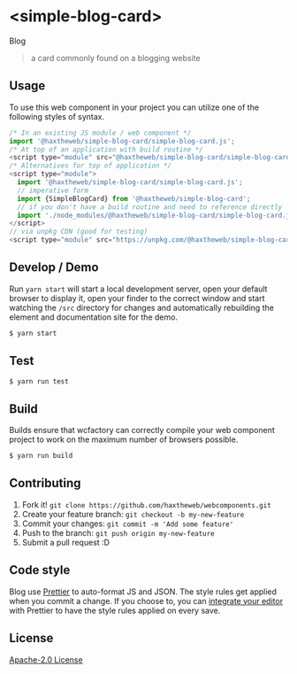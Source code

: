 # &lt;simple-blog-card&gt;

Blog
> a card commonly found on a blogging website

## Usage
To use this web component in your project you can utilize one of the following styles of syntax.

```js
/* In an existing JS module / web component */
import '@haxtheweb/simple-blog-card/simple-blog-card.js';
/* At top of an application with build routine */
<script type="module" src="@haxtheweb/simple-blog-card/simple-blog-card.js"></script>
/* Alternatives for top of application */
<script type="module">
  import '@haxtheweb/simple-blog-card/simple-blog-card.js';
  // imperative form
  import {SimpleBlogCard} from '@haxtheweb/simple-blog-card';
  // if you don't have a build routine and need to reference directly
  import './node_modules/@haxtheweb/simple-blog-card/simple-blog-card.js';
</script>
// via unpkg CDN (good for testing)
<script type="module" src="https://unpkg.com/@haxtheweb/simple-blog-card/simple-blog-card.js"></script>
```

## Develop / Demo
Run `yarn start` will start a local development server, open your default browser to display it, open your finder to the correct window and start watching the `/src` directory for changes and automatically rebuilding the element and documentation site for the demo.
```bash
$ yarn start
```

## Test

```bash
$ yarn run test
```

## Build
Builds ensure that wcfactory can correctly compile your web component project to
work on the maximum number of browsers possible.
```bash
$ yarn run build
```

## Contributing

1. Fork it! `git clone https://github.com/haxtheweb/webcomponents.git`
2. Create your feature branch: `git checkout -b my-new-feature`
3. Commit your changes: `git commit -m 'Add some feature'`
4. Push to the branch: `git push origin my-new-feature`
5. Submit a pull request :D

## Code style

Blog  use [Prettier][prettier] to auto-format JS and JSON.  The style rules get applied when you commit a change.  If you choose to, you can [integrate your editor][prettier-ed] with Prettier to have the style rules applied on every save.

[prettier]: https://github.com/prettier/prettier/
[prettier-ed]: https://github.com/prettier/prettier/#editor-integration
[polyserve]: https://github.com/Polymer/polyserve
[web-component-tester]: https://github.com/Polymer/web-component-tester

## License
[Apache-2.0 License](http://opensource.org/licenses/Apache-2.0)